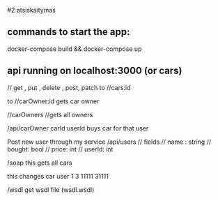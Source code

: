 #2 atsiskaitymas

## commands to start the app:

docker-compose build && docker-compose up

## api running on localhost:3000 (or cars)

// get , put , delete , post, patch
to //cars:id

to //carOwner:id
gets car owner

//carOwners
//gets all owners

/api/carOwner
carId userId
buys car for that user

Post new user through my service
/api/users
// fields
// name : string
// bought: bool
// price: int
// userId: int

/soap
this gets all cars
<Envelope xmlns="http://schemas.xmlsoap.org/soap/envelope/">

  <Body>
	<CarsRequest xmlns="http://www.examples.com/wsdl/myAwesesomeService.wsdl">
	</CarsRequest>
  </Body>
</Envelope>
this changes car user
<Envelope xmlns="http://schemas.xmlsoap.org/soap/envelope/">
  <Body>
	<carChangeOwnerRequest xmlns="http://www.examples.com/wsdl/myAwesesomeService.wsdl">
		<itemId>1</itemId>
		<userId>3</userId>
	</carChangeOwnerRequest>
  </Body>
</Envelope>

<Envelope xmlns="http://schemas.xmlsoap.org/soap/envelope/">
  <Body>
	<createUserRequest xmlns="http://www.examples.com/wsdl/myAwesesomeService.wsdl">
		<balance>11111</balance>
		<first_name>31111</first_name>
	</createUserRequest>
  </Body>
</Envelope>

/wsdl
get wsdl file (wsdl.wsdl)
